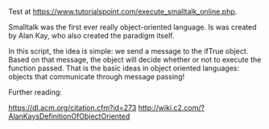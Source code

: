 Test at https://www.tutorialspoint.com/execute_smalltalk_online.php.

Smalltalk was the first ever really object-oriented language. Is was created by Alan Kay, who also created the paradigm itself.

In this script, the idea is simple: we send a message to the ifTrue object. Based on that message, the object will decide whether or not to execute the function passed. That is the basic ideas in object oriented languages: objects that communicate through message passing!

Further reading:

https://dl.acm.org/citation.cfm?id=273
http://wiki.c2.com/?AlanKaysDefinitionOfObjectOriented
